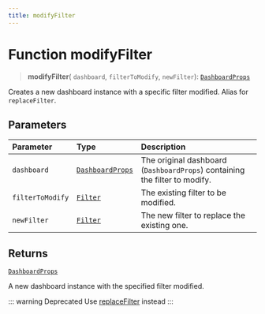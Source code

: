 ```yaml
---
title: modifyFilter
---
```


# Function modifyFilter

> **modifyFilter**(
  `dashboard`,
  `filterToModify`,
  `newFilter`): [`DashboardProps`](../../../interfaces/interface.DashboardProps.md)

Creates a new dashboard instance with a specific filter modified.
Alias for `replaceFilter`.

## Parameters

| Parameter | Type | Description |
| :------ | :------ | :------ |
| `dashboard` | [`DashboardProps`](../../../interfaces/interface.DashboardProps.md) | The original dashboard (`DashboardProps`) containing the filter to modify. |
| `filterToModify` | [`Filter`](../../../../sdk-data/interfaces/interface.Filter.md) | The existing filter to be modified. |
| `newFilter` | [`Filter`](../../../../sdk-data/interfaces/interface.Filter.md) | The new filter to replace the existing one. |

## Returns

[`DashboardProps`](../../../interfaces/interface.DashboardProps.md)

A new dashboard instance with the specified filter modified.

::: warning Deprecated
Use [replaceFilter](function.replaceFilter.md) instead
:::
